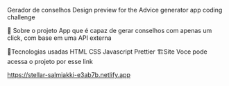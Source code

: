 Gerador de conselhos
Design preview for the Advice generator app coding challenge

📖 Sobre o projeto
App que é capaz de gerar conselhos com apenas um click, com base em uma API externa

🔧Tecnologias usadas
HTML
CSS
Javascript
Prettier
🏗️Site
Voce pode acessa o projeto por esse link

https://stellar-salmiakki-e3ab7b.netlify.app
